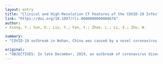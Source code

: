 ```yaml
---
layout: entry
title: "Clinical and High-Resolution CT Features of the COVID-19 Infection: Comparison of the Initial and Follow-up Changes"
link: "https://doi.org/10.1097/rli.0000000000000674"
author:
- Xiong, Y.; Sun, D.; Liu, Y.; Fan, Y.; Zhao, L.; Li, X.; Zhu, W.

summary:
- "COVID-19 outbreak in Wuhan, China was caused by a novel coronavirus. The first and follow-up CT obtained a mean of 4.5 days and 11.6 days from the illness onset were retrospectively assessed for the severity and progression of pneumonia. Thirty-five (83%) patients exhibited a progressive process according to CT features during the early stage from onset."

original:
- "OBJECTIVES: In late December, 2019, an outbreak of coronavirus disease (COVID-19) in Wuhan, China was caused by a novel coronavirus, newly named severe acute respiratory syndrome coronavirus 2 (SARS-CoV-2). We aimed to quantify severity of COVID-19 infection on High-Resolution CT and to determine its relationship with clinical parameters. MATERIALS AND METHODS: From Jan 11, 2020, to Feb 5, 2020, the clinical, laboratory and HRCT features of 42 patients (26-75 years, 25 males) with COVID-19 were analyzed. The initial and follow-up CT obtained a mean of 4.5 days and 11.6 days from the illness onset were retrospectively assessed for the severity and progression of pneumonia. Correlations among clinical parameters, initial CT features and progression of opacifications were evaluated with Spearman correlation and linear regression analysis. RESULTS: Thirty-five (83%) patients exhibited a progressive process according to CT features during the early stage from onset. Follow-up CT findings showed progressive opacifications, consolidation, interstitial thickening, fibrous strips and air bronchograms, compared to initial CT (all p<0.05). Before regular treatments, there was a moderate correlation between the days from onset and sum score of opacifications (R=0.68, p<0.01). The C-reactive protein, erythrocyte sedimentation rate and lactate dehydrogenase showed significantly positive correlation with the severity of pneumonia assessed on initial CT (R range 0.36-0.75, p<0.05). The highest temperature and the severity of opacifications assessed on initial CT were significantly related to the progression of opacifications on follow-up CT (p=0.001-0.04). CONCLUSIONS: Patients with the COVID-19 infection usually presented with typical ground-grass opacities and other CT features, which showed significant correlations with some clinical and laboratory measurements. Follow-up CT images often demonstrated progressions during the early stage from illness onset."
---
```


